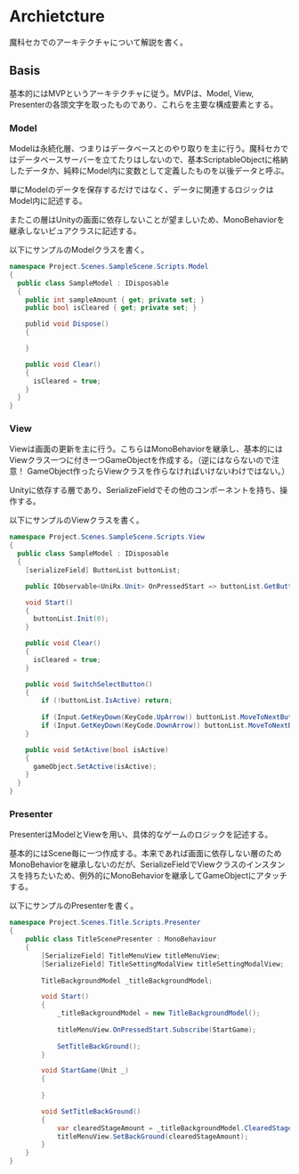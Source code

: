 # Archietcture
魔科セカでのアーキテクチャについて解説を書く。

## Basis
基本的にはMVPというアーキテクチャに従う。MVPは、Model, View, Presenterの各頭文字を取ったものであり、これらを主要な構成要素とする。

### Model
Modelは永続化層、つまりはデータベースとのやり取りを主に行う。魔科セカではデータベースサーバーを立てたりはしないので、基本ScriptableObjectに格納したデータか、純粋にModel内に変数として定義したものを以後データと呼ぶ。

単にModelのデータを保存するだけではなく、データに関連するロジックはModel内に記述する。

またこの層はUnityの画面に依存しないことが望ましいため、MonoBehaviorを継承しないピュアクラスに記述する。

以下にサンプルのModelクラスを書く。
```cs
namespace Project.Scenes.SampleScene.Scripts.Model
{
  public class SampleModel : IDisposable
  {
    public int sampleAmount { get; private set; }
    public bool isCleared { get; private set; }

    publid void Dispose()
    {

    }

    public void Clear()
    {
      isCleared = true;
    }
  }
}
```


### View
Viewは画面の更新を主に行う。こちらはMonoBehaviorを継承し、基本的にはViewクラス一つに付き一つGameObjectを作成する。（逆にはならないので注意！ GameObject作ったらViewクラスを作らなければいけないわけではない。）

Unityに依存する層であり、SerializeFieldでその他のコンポーネントを持ち、操作する。

以下にサンプルのViewクラスを書く。
```cs
namespace Project.Scenes.SampleScene.Scripts.View
{
  public class SampleModel : IDisposable
  {
    [serializeField] ButtonList buttonList;

    public IObservable<UniRx.Unit> OnPressedStart => buttonList.GetButtonEvent(0);

    void Start()
    {
      buttonList.Init(0);
    }

    public void Clear()
    {
      isCleared = true;
    }

    public void SwitchSelectButton()
    {
        if (!buttonList.IsActive) return;
        
        if (Input.GetKeyDown(KeyCode.UpArrow)) buttonList.MoveToNextButton();
        if (Input.GetKeyDown(KeyCode.DownArrow)) buttonList.MoveToNextButton(false);
    }

    public void SetActive(bool isActive)
    {
      gameObject.SetActive(isActive);
    }
  }
}
```

### Presenter
PresenterはModelとViewを用い、具体的なゲームのロジックを記述する。

基本的にはScene毎に一つ作成する。本来であれば画面に依存しない層のためMonoBehaviorを継承しないのだが、SerializeFieldでViewクラスのインスタンスを持ちたいため、例外的にMonoBehaviorを継承してGameObjectにアタッチする。

以下にサンプルのPresenterを書く。
```cs
namespace Project.Scenes.Title.Scripts.Presenter
{
    public class TitleScenePresenter : MonoBehaviour
    {
        [SerializeField] TitleMenuView titleMenuView;
        [SerializeField] TitleSettingModalView titleSettingModalView;
        
        TitleBackgroundModel _titleBackgroundModel;

        void Start()
        {
            _titleBackgroundModel = new TitleBackgroundModel();
            
            titleMenuView.OnPressedStart.Subscribe(StartGame);
            
            SetTitleBackGround();
        }

        void StartGame(Unit _)
        {
            
        }

        void SetTitleBackGround()
        {
            var clearedStageAmount = _titleBackgroundModel.ClearedStageAmount;
            titleMenuView.SetBackGround(clearedStageAmount);
        }
    }
}
```
